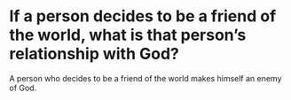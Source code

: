 # If a person decides to be a friend of the world, what is that person’s relationship with God?

A person who decides to be a friend of the world makes himself an enemy of God.

